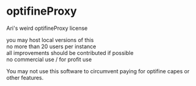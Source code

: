 # optifineProxy

Ari's weird optifineProxy license

you may host local versions of this  
no more than 20 users per instance  
all improvements should be contributed if possible  
no commercial use / for profit use  

You may not use this software to circumvent paying for optifine capes or other features.

